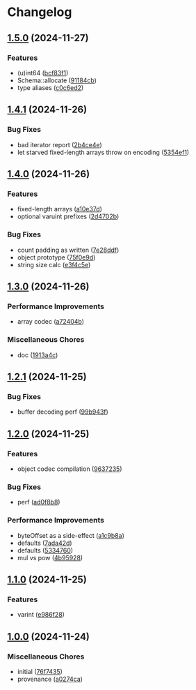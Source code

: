 # Changelog

## [1.5.0](https://github.com/cha0s/crunches/compare/crunches-v1.4.1...crunches-v1.5.0) (2024-11-27)


### Features

* (u)int64 ([bcf83f1](https://github.com/cha0s/crunches/commit/bcf83f1dc5dda6d14494ed0f06767bd3fe7381f0))
* Schema::allocate ([91184cb](https://github.com/cha0s/crunches/commit/91184cb910de39aa985a1aa806a03df53e4a3dab))
* type aliases ([c0c6ed2](https://github.com/cha0s/crunches/commit/c0c6ed2429be2a4afcc7314669aa32fe573ad89d))

## [1.4.1](https://github.com/cha0s/crunches/compare/crunches-v1.4.0...crunches-v1.4.1) (2024-11-26)


### Bug Fixes

* bad iterator report ([2b4ce4e](https://github.com/cha0s/crunches/commit/2b4ce4ef237d66e151e6651b12cf52ec7a2bfbdd))
* let starved fixed-length arrays throw on encoding ([5354ef1](https://github.com/cha0s/crunches/commit/5354ef1cc82466b5328257f5caba981fe8ee2c17))

## [1.4.0](https://github.com/cha0s/crunches/compare/crunches-v1.3.0...crunches-v1.4.0) (2024-11-26)


### Features

* fixed-length arrays ([a10e37d](https://github.com/cha0s/crunches/commit/a10e37d57f4e2db080c5cdfd357d8c9024fa9585))
* optional varuint prefixes ([2d4702b](https://github.com/cha0s/crunches/commit/2d4702b1386bd409c4f4988b5889ad834f2fa61a))


### Bug Fixes

* count padding as written ([7e28ddf](https://github.com/cha0s/crunches/commit/7e28ddf3bcf517a22d759161744b224ec25d2518))
* object prototype ([75f0e9d](https://github.com/cha0s/crunches/commit/75f0e9d558470aacec691ec91716ad338f152b15))
* string size calc ([e3f4c5e](https://github.com/cha0s/crunches/commit/e3f4c5ef7b95dc71fb0682dbdc197e43214d3d0f))

## [1.3.0](https://github.com/cha0s/crunches/compare/crunches-v1.2.1...crunches-v1.3.0) (2024-11-26)


### Performance Improvements

* array codec ([a72404b](https://github.com/cha0s/crunches/commit/a72404ba7d307b421d9b567d7d5fc0c06ed64eab))


### Miscellaneous Chores

* doc ([1913a4c](https://github.com/cha0s/crunches/commit/1913a4c9099c5471d741baca6bd01e575d8cb131))

## [1.2.1](https://github.com/cha0s/crunches/compare/crunches-v1.2.0...crunches-v1.2.1) (2024-11-25)


### Bug Fixes

* buffer decoding perf ([99b943f](https://github.com/cha0s/crunches/commit/99b943f69232fdfa9e4f04f7f2333d5164cf872e))

## [1.2.0](https://github.com/cha0s/crunches/compare/crunches-v1.1.0...crunches-v1.2.0) (2024-11-25)


### Features

* object codec compilation ([9637235](https://github.com/cha0s/crunches/commit/9637235850b644ddb9468f66151b2b53a0753646))


### Bug Fixes

* perf ([ad0f8b8](https://github.com/cha0s/crunches/commit/ad0f8b84580f23dcd9785dd308015e54642ae17d))


### Performance Improvements

* byteOffset as a side-effect ([a1c9b8a](https://github.com/cha0s/crunches/commit/a1c9b8af8713d9bc85d1fea2016365c49c040255))
* defaults ([7ada42d](https://github.com/cha0s/crunches/commit/7ada42d58b8460f612d788afb9f3017723a6b15d))
* defaults ([5334760](https://github.com/cha0s/crunches/commit/5334760aeffc1c79532df12eadc689e23b901db8))
* mul vs pow ([4b95928](https://github.com/cha0s/crunches/commit/4b95928d3d91731cacf4d8dcb2a6269dc3a6b0ab))

## [1.1.0](https://github.com/cha0s/crunches/compare/crunches-v1.0.0...crunches-v1.1.0) (2024-11-25)


### Features

* varint ([e986f28](https://github.com/cha0s/crunches/commit/e986f287c798078438272e0d614020cd7f47727e))

## [1.0.0](https://github.com/cha0s/crunches/compare/crunches-v0.0.1...crunches-v1.0.0) (2024-11-24)


### Miscellaneous Chores

* initial ([76f7435](https://github.com/cha0s/crunches/commit/76f7435747f72d1f6e090b95338b65b1b016cf7c))
* provenance ([a0274ca](https://github.com/cha0s/crunches/commit/a0274caca16637f927c721862743a0fad3835651))

